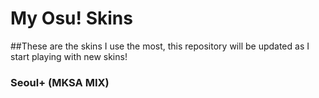 # My Osu! Skins
##These are the skins I use the most, this repository will be updated as I start playing with new skins!

### Seoul+ (MKSA MIX)

